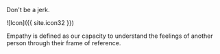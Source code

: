 

Don't be a jerk.

![Icon]({{ site.icon32 }})


Empathy is defined as our capacity to understand the feelings of another person through their frame of reference. 
